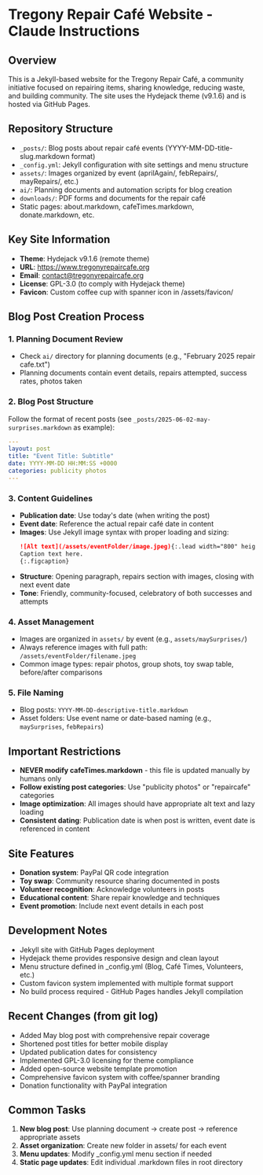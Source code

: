 # Tregony Repair Café Website - Claude Instructions

## Overview
This is a Jekyll-based website for the Tregony Repair Café, a community initiative focused on repairing items, sharing knowledge, reducing waste, and building community. The site uses the Hydejack theme (v9.1.6) and is hosted via GitHub Pages.

## Repository Structure
- `_posts/`: Blog posts about repair café events (YYYY-MM-DD-title-slug.markdown format)
- `_config.yml`: Jekyll configuration with site settings and menu structure
- `assets/`: Images organized by event (aprilAgain/, febRepairs/, mayRepairs/, etc.)
- `ai/`: Planning documents and automation scripts for blog creation
- `downloads/`: PDF forms and documents for the repair café
- Static pages: about.markdown, cafeTimes.markdown, donate.markdown, etc.

## Key Site Information
- **Theme**: Hydejack v9.1.6 (remote theme)
- **URL**: https://www.tregonyrepaircafe.org
- **Email**: contact@tregonyrepaircafe.org
- **License**: GPL-3.0 (to comply with Hydejack theme)
- **Favicon**: Custom coffee cup with spanner icon in /assets/favicon/

## Blog Post Creation Process

### 1. Planning Document Review
- Check `ai/` directory for planning documents (e.g., "February 2025 repair cafe.txt")
- Planning documents contain event details, repairs attempted, success rates, photos taken

### 2. Blog Post Structure
Follow the format of recent posts (see `_posts/2025-06-02-may-surprises.markdown` as example):

```yaml
---
layout: post
title: "Event Title: Subtitle"
date: YYYY-MM-DD HH:MM:SS +0000
categories: publicity photos
---
```

### 3. Content Guidelines
- **Publication date**: Use today's date (when writing the post)
- **Event date**: Reference the actual repair café date in content
- **Images**: Use Jekyll image syntax with proper loading and sizing:
  ```markdown
  ![Alt text](/assets/eventFolder/image.jpeg){:.lead width="800" height="600" loading="lazy"}
  Caption text here.
  {:.figcaption}
  ```
- **Structure**: Opening paragraph, repairs section with images, closing with next event date
- **Tone**: Friendly, community-focused, celebratory of both successes and attempts

### 4. Asset Management
- Images are organized in `assets/` by event (e.g., `assets/maySurprises/`)
- Always reference images with full path: `/assets/eventFolder/filename.jpeg`
- Common image types: repair photos, group shots, toy swap table, before/after comparisons

### 5. File Naming
- Blog posts: `YYYY-MM-DD-descriptive-title.markdown`
- Asset folders: Use event name or date-based naming (e.g., `maySurprises`, `febRepairs`)

## Important Restrictions
- **NEVER modify cafeTimes.markdown** - this file is updated manually by humans only
- **Follow existing post categories**: Use "publicity photos" or "repaircafe" categories
- **Image optimization**: All images should have appropriate alt text and lazy loading
- **Consistent dating**: Publication date is when post is written, event date is referenced in content

## Site Features
- **Donation system**: PayPal QR code integration
- **Toy swap**: Community resource sharing documented in posts
- **Volunteer recognition**: Acknowledge volunteers in posts
- **Educational content**: Share repair knowledge and techniques
- **Event promotion**: Include next event details in each post

## Development Notes
- Jekyll site with GitHub Pages deployment
- Hydejack theme provides responsive design and clean layout
- Menu structure defined in _config.yml (Blog, Café Times, Volunteers, etc.)
- Custom favicon system implemented with multiple format support
- No build process required - GitHub Pages handles Jekyll compilation

## Recent Changes (from git log)
- Added May blog post with comprehensive repair coverage
- Shortened post titles for better mobile display
- Updated publication dates for consistency
- Implemented GPL-3.0 licensing for theme compliance
- Added open-source website template promotion
- Comprehensive favicon system with coffee/spanner branding
- Donation functionality with PayPal integration

## Common Tasks
1. **New blog post**: Use planning document → create post → reference appropriate assets
2. **Asset organization**: Create new folder in assets/ for each event
3. **Menu updates**: Modify _config.yml menu section if needed
4. **Static page updates**: Edit individual .markdown files in root directory